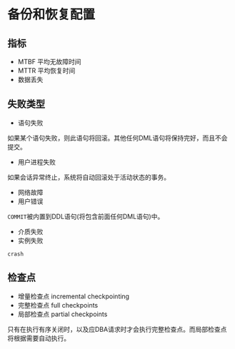 # 备份和恢复配置

## 指标

- MTBF 平均无故障时间
- MTTR 平均恢复时间
- 数据丢失

## 失败类型

- 语句失败

如果某个语句失败，则此语句将回滚。其他任何DML语句将保持完好，而且不会提交。

- 用户进程失败

如果会话异常终止，系统将自动回滚处于活动状态的事务。

- 网络故障
- 用户错误

`COMMIT`被内置到DDL语句(将包含前面任何DML语句)中。

- 介质失败
- 实例失败

`crash`

## 检查点

- 增量检查点 incremental checkpointing
- 完整检查点 full checkpoints
- 局部检查点 partial checkpoints

只有在执行有序关闭时，以及应DBA请求时才会执行完整检查点。而局部检查点将根据需要自动执行。